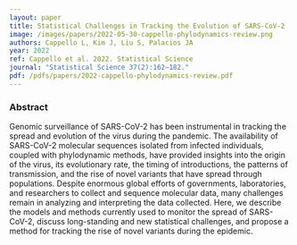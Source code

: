 ```yaml
---
layout: paper
title: Statistical Challenges in Tracking the Evolution of SARS-CoV-2
image: /images/papers/2022-05-30-cappello-phylodynamics-review.png
authors: Cappello L, Kim J, Liu S, Palacios JA
year: 2022
ref: Cappello et al. 2022. Statistical Science
journal: "Statistical Science 37(2):162–182."
pdf: /pdfs/papers/2022-cappello-phylodynamics-review.pdf
---
```


### Abstract
Genomic surveillance of SARS-CoV-2 has been instrumental in tracking the spread and evolution of the virus during the pandemic. The availability of SARS-CoV-2 molecular sequences isolated from infected individuals, coupled with phylodynamic methods, have provided insights into the origin of the virus, its evolutionary rate, the timing of introductions, the patterns of transmission, and the rise of novel variants that have spread through populations. Despite enormous global efforts of governments, laboratories, and researchers to collect and sequence molecular data, many challenges remain in analyzing and interpreting the data collected. Here, we describe the models and methods currently used to monitor the spread of SARS-CoV-2, discuss long-standing and new statistical challenges, and propose a method for tracking the rise of novel variants during the epidemic.


